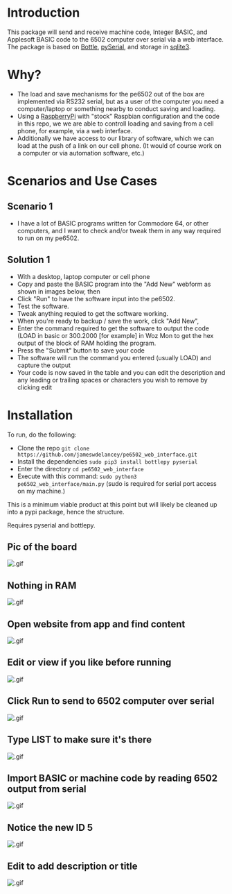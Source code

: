 # Introduction

This package will send and receive machine code, Integer BASIC, and Applesoft 
BASIC code to the 6502 computer over serial via a web interface. The package is 
based on [Bottle](https://bottlepy.org), 
[pySerial](https://pyserial.readthedocs.io), and storage in 
[sqlite3](https://docs.python.org/3/library/sqlite3.html).

# Why?
- The load and save mechanisms for the pe6502 out of the box are implemented 
via RS232 serial, but as a user of the computer you need a computer/laptop or 
something nearby to conduct saving and loading. 
- Using a [RaspberryPi](https://www.raspberrypi.org/) with "stock" Raspbian 
configuration and the code in this repo, we we are able to controll loading and 
saving from a cell phone, for example, via a web interface.
- Additionally we have access to our library of software, which we can load at 
the push of a link on our cell phone. (It would of course work on a computer or 
via automation software, etc.)

# Scenarios and Use Cases

## Scenario 1
- I have a lot of BASIC programs written for Commodore 64, or other 
computers, and I want to check and/or tweak them in any way required to run on 
my pe6502.

## Solution 1
- With a desktop, laptop computer or cell phone
- Copy and paste the BASIC program into the "Add New" webform as shown in 
  images below, then
- Click "Run" to have the software input into the pe6502. 
- Test the software. 
- Tweak anything requied to get the software working. 
- When you're ready to backup / save the work, click "Add New", 
- Enter the command required to get the software to output the code (LOAD in 
  basic or 300.2000 [for example] in Woz Mon to get the hex output of the block 
  of RAM holding the program.
- Press the "Submit" button to save your code
- The software will run the command you entered (usually LOAD) and capture the 
output
- Your code is now saved in the table and you can edit the description and any 
leading or trailing spaces or characters you wish to remove by clicking edit

# Installation

To run, do the following:

- Clone the repo `git clone 
https://github.com/jameswdelancey/pe6502_web_interface.git`
- Install the dependencies `sudo pip3 install bottlepy pyserial`
- Enter the directory `cd pe6502_web_interface`
- Execute with this command: `sudo python3 pe6502_web_interface/main.py` (sudo 
is required for serial port access on my machine.)

This is a minimum viable product at this point but will likely be cleaned up 
into a pypi package, hence the structure.

Requires pyserial and bottlepy.

## Pic of the board
![.gif](https://github.com/jameswdelancey/pe6502_web_interface/raw/main/docs/_static/1-0.jpg)

## Nothing in RAM
![.gif](https://github.com/jameswdelancey/pe6502_web_interface/raw/main/docs/_static/1-1.jpg)

## Open website from app and find content
![.gif](https://github.com/jameswdelancey/pe6502_web_interface/raw/main/docs/_static/1-2.jpg)

## Edit or view if you like before running
![.gif](https://github.com/jameswdelancey/pe6502_web_interface/raw/main/docs/_static/1-3.jpg)

## Click Run to send to 6502 computer over serial
![.gif](https://github.com/jameswdelancey/pe6502_web_interface/raw/main/docs/_static/1-4.jpg)

## Type LIST to make sure it's there
![.gif](https://github.com/jameswdelancey/pe6502_web_interface/raw/main/docs/_static/1-5.jpg)

## Import BASIC or machine code by reading 6502 output from serial
![.gif](https://github.com/jameswdelancey/pe6502_web_interface/raw/main/docs/_static/1-6.jpg)

## Notice the new ID 5
![.gif](https://github.com/jameswdelancey/pe6502_web_interface/raw/main/docs/_static/2-0.jpg)

## Edit to add description or title
![.gif](https://github.com/jameswdelancey/pe6502_web_interface/raw/main/docs/_static/2-1.jpg)

